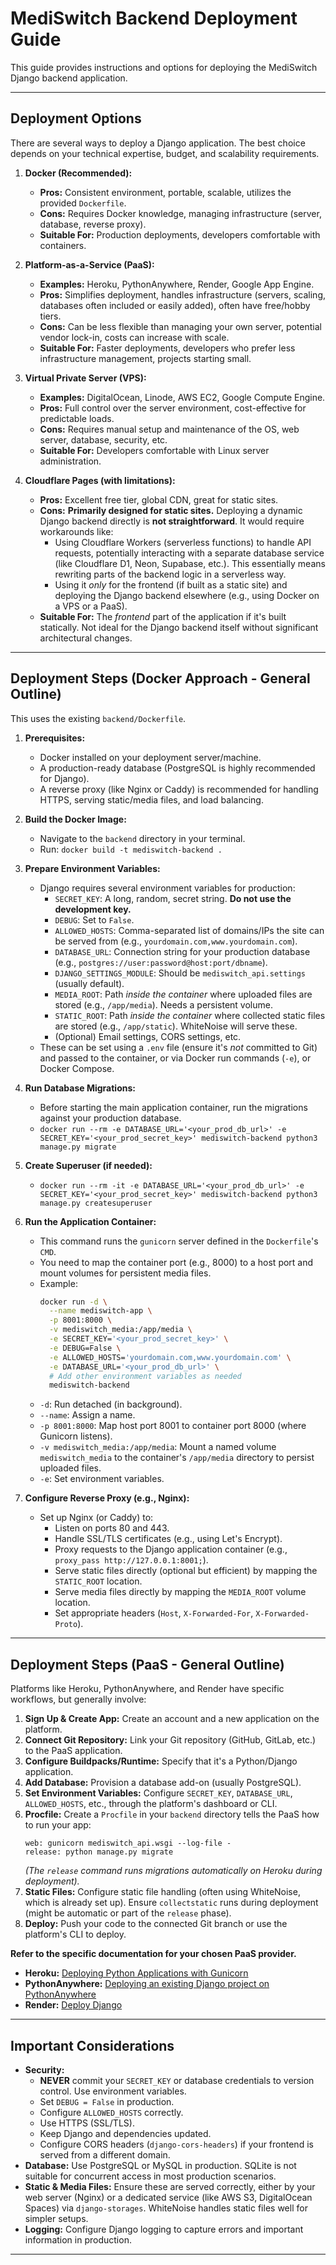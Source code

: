 # MediSwitch Backend Deployment Guide

This guide provides instructions and options for deploying the MediSwitch Django backend application.

---

## Deployment Options

There are several ways to deploy a Django application. The best choice depends on your technical expertise, budget, and scalability requirements.

1.  **Docker (Recommended):**
    *   **Pros:** Consistent environment, portable, scalable, utilizes the provided `Dockerfile`.
    *   **Cons:** Requires Docker knowledge, managing infrastructure (server, database, reverse proxy).
    *   **Suitable For:** Production deployments, developers comfortable with containers.

2.  **Platform-as-a-Service (PaaS):**
    *   **Examples:** Heroku, PythonAnywhere, Render, Google App Engine.
    *   **Pros:** Simplifies deployment, handles infrastructure (servers, scaling, databases often included or easily added), often have free/hobby tiers.
    *   **Cons:** Can be less flexible than managing your own server, potential vendor lock-in, costs can increase with scale.
    *   **Suitable For:** Faster deployments, developers who prefer less infrastructure management, projects starting small.

3.  **Virtual Private Server (VPS):**
    *   **Examples:** DigitalOcean, Linode, AWS EC2, Google Compute Engine.
    *   **Pros:** Full control over the server environment, cost-effective for predictable loads.
    *   **Cons:** Requires manual setup and maintenance of the OS, web server, database, security, etc.
    *   **Suitable For:** Developers comfortable with Linux server administration.

4.  **Cloudflare Pages (with limitations):**
    *   **Pros:** Excellent free tier, global CDN, great for static sites.
    *   **Cons:** **Primarily designed for static sites.** Deploying a dynamic Django backend directly is **not straightforward**. It would require workarounds like:
        *   Using Cloudflare Workers (serverless functions) to handle API requests, potentially interacting with a separate database service (like Cloudflare D1, Neon, Supabase, etc.). This essentially means rewriting parts of the backend logic in a serverless way.
        *   Using it *only* for the frontend (if built as a static site) and deploying the Django backend elsewhere (e.g., using Docker on a VPS or a PaaS).
    *   **Suitable For:** The *frontend* part of the application if it's built statically. Not ideal for the Django backend itself without significant architectural changes.

---

## Deployment Steps (Docker Approach - General Outline)

This uses the existing `backend/Dockerfile`.

1.  **Prerequisites:**
    *   Docker installed on your deployment server/machine.
    *   A production-ready database (PostgreSQL is highly recommended for Django).
    *   A reverse proxy (like Nginx or Caddy) is recommended for handling HTTPS, serving static/media files, and load balancing.

2.  **Build the Docker Image:**
    *   Navigate to the `backend` directory in your terminal.
    *   Run: `docker build -t mediswitch-backend .`

3.  **Prepare Environment Variables:**
    *   Django requires several environment variables for production:
        *   `SECRET_KEY`: A long, random, secret string. **Do not use the development key.**
        *   `DEBUG`: Set to `False`.
        *   `ALLOWED_HOSTS`: Comma-separated list of domains/IPs the site can be served from (e.g., `yourdomain.com,www.yourdomain.com`).
        *   `DATABASE_URL`: Connection string for your production database (e.g., `postgres://user:password@host:port/dbname`).
        *   `DJANGO_SETTINGS_MODULE`: Should be `mediswitch_api.settings` (usually default).
        *   `MEDIA_ROOT`: Path *inside the container* where uploaded files are stored (e.g., `/app/media`). Needs a persistent volume.
        *   `STATIC_ROOT`: Path *inside the container* where collected static files are stored (e.g., `/app/static`). WhiteNoise will serve these.
        *   (Optional) Email settings, CORS settings, etc.
    *   These can be set using a `.env` file (ensure it's *not* committed to Git) and passed to the container, or via Docker run commands (`-e`), or Docker Compose.

4.  **Run Database Migrations:**
    *   Before starting the main application container, run the migrations against your production database.
    *   `docker run --rm -e DATABASE_URL='<your_prod_db_url>' -e SECRET_KEY='<your_prod_secret_key>' mediswitch-backend python3 manage.py migrate`

5.  **Create Superuser (if needed):**
    *   `docker run --rm -it -e DATABASE_URL='<your_prod_db_url>' -e SECRET_KEY='<your_prod_secret_key>' mediswitch-backend python3 manage.py createsuperuser`

6.  **Run the Application Container:**
    *   This command runs the `gunicorn` server defined in the `Dockerfile`'s `CMD`.
    *   You need to map the container port (e.g., 8000) to a host port and mount volumes for persistent media files.
    *   Example:
        ```bash
        docker run -d \
          --name mediswitch-app \
          -p 8001:8000 \
          -v mediswitch_media:/app/media \
          -e SECRET_KEY='<your_prod_secret_key>' \
          -e DEBUG=False \
          -e ALLOWED_HOSTS='yourdomain.com,www.yourdomain.com' \
          -e DATABASE_URL='<your_prod_db_url>' \
          # Add other environment variables as needed
          mediswitch-backend
        ```
    *   `-d`: Run detached (in background).
    *   `--name`: Assign a name.
    *   `-p 8001:8000`: Map host port 8001 to container port 8000 (where Gunicorn listens).
    *   `-v mediswitch_media:/app/media`: Mount a named volume `mediswitch_media` to the container's `/app/media` directory to persist uploaded files.
    *   `-e`: Set environment variables.

7.  **Configure Reverse Proxy (e.g., Nginx):**
    *   Set up Nginx (or Caddy) to:
        *   Listen on ports 80 and 443.
        *   Handle SSL/TLS certificates (e.g., using Let's Encrypt).
        *   Proxy requests to the Django application container (e.g., `proxy_pass http://127.0.0.1:8001;`).
        *   Serve static files directly (optional but efficient) by mapping the `STATIC_ROOT` location.
        *   Serve media files directly by mapping the `MEDIA_ROOT` volume location.
        *   Set appropriate headers (`Host`, `X-Forwarded-For`, `X-Forwarded-Proto`).

---

## Deployment Steps (PaaS - General Outline)

Platforms like Heroku, PythonAnywhere, and Render have specific workflows, but generally involve:

1.  **Sign Up & Create App:** Create an account and a new application on the platform.
2.  **Connect Git Repository:** Link your Git repository (GitHub, GitLab, etc.) to the PaaS application.
3.  **Configure Buildpacks/Runtime:** Specify that it's a Python/Django application.
4.  **Add Database:** Provision a database add-on (usually PostgreSQL).
5.  **Set Environment Variables:** Configure `SECRET_KEY`, `DATABASE_URL`, `ALLOWED_HOSTS`, etc., through the platform's dashboard or CLI.
6.  **Procfile:** Create a `Procfile` in your `backend` directory tells the PaaS how to run your app:
    ```
    web: gunicorn mediswitch_api.wsgi --log-file -
    release: python manage.py migrate
    ```
    *(The `release` command runs migrations automatically on Heroku during deployment).*
7.  **Static Files:** Configure static file handling (often using WhiteNoise, which is already set up). Ensure `collectstatic` runs during deployment (might be automatic or part of the `release` phase).
8.  **Deploy:** Push your code to the connected Git branch or use the platform's CLI to deploy.

**Refer to the specific documentation for your chosen PaaS provider.**

*   **Heroku:** [Deploying Python Applications with Gunicorn](https://devcenter.heroku.com/articles/deploying-python)
*   **PythonAnywhere:** [Deploying an existing Django project on PythonAnywhere](https://help.pythonanywhere.com/pages/DeployExistingDjangoProject/)
*   **Render:** [Deploy Django](https://render.com/docs/deploy-django)

---

## Important Considerations

*   **Security:**
    *   **NEVER** commit your `SECRET_KEY` or database credentials to version control. Use environment variables.
    *   Set `DEBUG = False` in production.
    *   Configure `ALLOWED_HOSTS` correctly.
    *   Use HTTPS (SSL/TLS).
    *   Keep Django and dependencies updated.
    *   Configure CORS headers (`django-cors-headers`) if your frontend is served from a different domain.
*   **Database:** Use PostgreSQL or MySQL in production. SQLite is not suitable for concurrent access in most production scenarios.
*   **Static & Media Files:** Ensure these are served correctly, either by your web server (Nginx) or a dedicated service (like AWS S3, DigitalOcean Spaces) via `django-storages`. WhiteNoise handles static files well for simpler setups.
*   **Logging:** Configure Django logging to capture errors and important information in production.

---